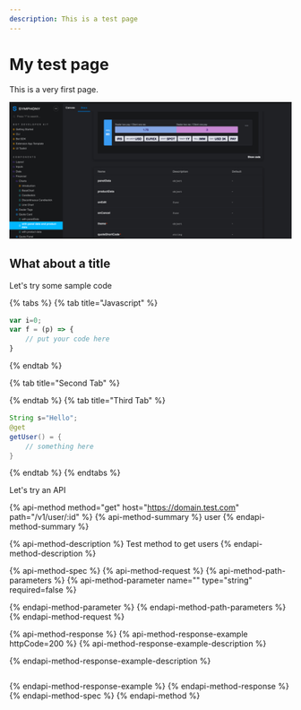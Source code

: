 ```yaml
---
description: This is a test page
---
```


# My test page

This is a very first page.

![UI Toolkit](.gitbook/assets/ui-toolkit.png)

## What about a title

Let's try some sample code

{% tabs %}
{% tab title="Javascript" %}
```javascript
var i=0;
var f = (p) => {
    // put your code here
}
```
{% endtab %}

{% tab title="Second Tab" %}

{% endtab %}
{% tab title="Third Tab" %}
```java
String s="Hello";
@get
getUser() = {
    // something here
}
```
{% endtab %}
{% endtabs %}

Let's try an API

{% api-method method="get" host="https://domain.test.com" path="/v1/user/:id" %}
{% api-method-summary %}
user
{% endapi-method-summary %}

{% api-method-description %}
Test method to get users
{% endapi-method-description %}

{% api-method-spec %}
{% api-method-request %}
{% api-method-path-parameters %}
{% api-method-parameter name="" type="string" required=false %}

{% endapi-method-parameter %}
{% endapi-method-path-parameters %}
{% endapi-method-request %}

{% api-method-response %}
{% api-method-response-example httpCode=200 %}
{% api-method-response-example-description %}

{% endapi-method-response-example-description %}

```

```
{% endapi-method-response-example %}
{% endapi-method-response %}
{% endapi-method-spec %}
{% endapi-method %}

